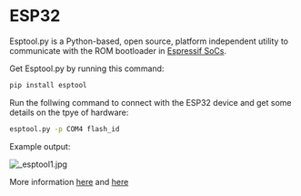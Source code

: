 # ESP32

Esptool.py is a Python-based, open source, platform independent utility to communicate with the ROM bootloader in [Espressif SoCs](https://www.espressif.com/en/products/socs).

Get Esptool.py by running this command:

```sh
pip install esptool
```

Run the follwing command to connect with the ESP32 device and get some details on the tpye of hardware:

```sh
esptool.py -p COM4 flash_id
```

Example output:

![_esptool1.jpg](_esptool)

More information [here](https://docs.espressif.com/projects/esp-idf/en/latest/esp32/get-started/establish-serial-connection.html) and [here](https://docs.espressif.com/projects/esptool/en/latest/esp32/)
